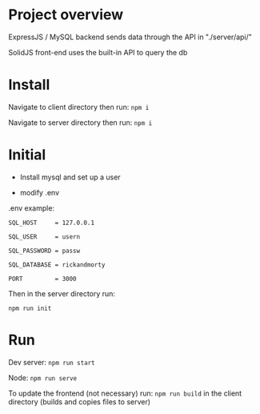 # Project overview
ExpressJS / MySQL backend sends data through the API in "./server/api/"

SolidJS front-end uses the built-in API to query the db

# Install

Navigate to client directory then run:
`npm i`

Navigate to server directory then run:
`npm i`

# Initial

- Install mysql and set up a user

- modify .env

.env example:

`SQL_HOST     = 127.0.0.1`

`SQL_USER     = usern`

`SQL_PASSWORD = passw`

`SQL_DATABASE = rickandmorty`

`PORT         = 3000`

Then in the server directory run:

`npm run init`

# Run

Dev server:
`npm run start`

Node:
`npm run serve`

To update the frontend (not necessary) run:
`npm run build`
in the client directory (builds and copies files to server)
